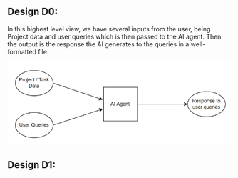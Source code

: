 ## **Design D0:**

In this highest level view, we have several inputs from the user, being Project data and user queries which is then passed to the AI agent. Then the output is the response the AI generates to the queries in a well-formatted file.

![alt text](image.png)

## **Design D1:**



